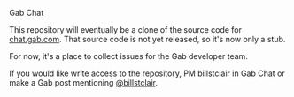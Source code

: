 Gab Chat

This repository will eventually be a clone of the source code for [chat.gab.com](https://chat.gab.com). That source code is not yet released, so it's now only a stub.

For now, it's a place to collect issues for the Gab developer team.

If you would like write access to the repository, PM billstclair in Gab Chat or make a Gab post mentioning [@billstclair](https://gab.com/billstclair).
